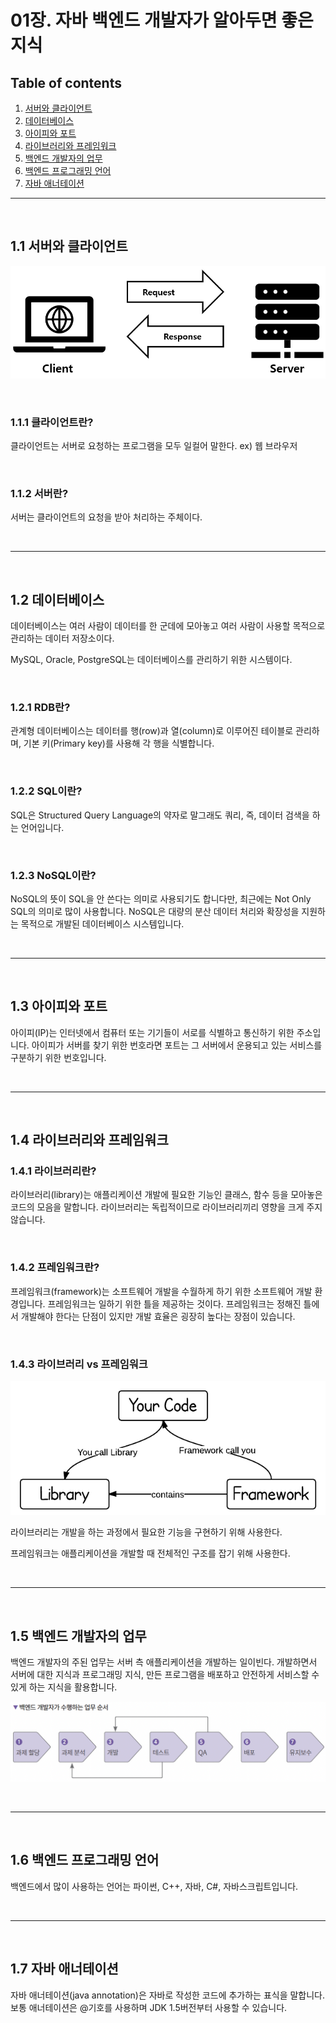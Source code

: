 # 01장. 자바 백엔드 개발자가 알아두면 좋은 지식

## Table of contents

1. [서버와 클라이언트](#11-서버와-클라이언트)
2. [데이터베이스](#12-데이터베이스)
3. [아이피와 포트](#13-아이피와-포트)
4. [라이브러리와 프레임워크](#14-라이브러리와-프레임워크)
5. [백엔드 개발자의 업무](#15-백엔드-개발자의-업무)
6. [백엔드 프로그래밍 언어](#16-백엔드-프로그래밍-언어)
7. [자바 애너테이션](#17-자바-애너테이션)

<hr>
<br>

## 1.1 서버와 클라이언트

![Untitled](img/Untitled.png)

<br>

### 1.1.1 클라이언트란?

클라이언트는 서버로 요청하는 프로그램을 모두 일컬어 말한다.
ex) 웹 브라우저

<br>

### 1.1.2 서버란?

서버는 클라이언트의 요청을 받아 처리하는 주체이다.

<br>
<hr>
<br>

## 1.2 데이터베이스

데이터베이스는 여러 사람이 데이터를 한 군데에 모아놓고 여러 사람이 사용할 목적으로 관리하는 데이터 저장소이다.

MySQL, Oracle, PostgreSQL는 데이터베이스를 관리하기 위한 시스템이다.

<br>


### 1.2.1 RDB란?

관계형 데이터베이스는 데이터를 행(row)과 열(column)로 이루어진 테이블로 관리하며, 기본 키(Primary key)를 사용해 각 행을 식별합니다.

<br>


### 1.2.2 SQL이란?

SQL은 Structured Query Language의 약자로 말그래도 쿼리, 즉, 데이터 검색을 하는 언어입니다.

<br>


### 1.2.3 NoSQL이란?

NoSQL의 뜻이 SQL을 안 쓴다는 의미로 사용되기도 합니다만, 최근에는 Not Only SQL의 의미로 많이 사용합니다. NoSQL은 대량의 분산 데이터 처리와 확장성을 지원하는 목적으로 개발된 데이터베이스 시스템입니다.

<br>
<hr>
<br>

## 1.3 아이피와 포트

아이피(IP)는 인터넷에서 컴퓨터 또는 기기들이 서로를 식별하고 통신하기 위한 주소입니다. 아이피가 서버를 찾기 위한 번호라면 포트는 그 서버에서 운용되고 있는 서비스를 구분하기 위한 번호입니다.

<br>
<hr>
<br>

## 1.4 라이브러리와 프레임워크

### 1.4.1 라이브러리란?

라이브러리(library)는 애플리케이션 개발에 필요한 기능인 클래스, 함수 등을 모아놓은 코드의 모음을 말합니다. 라이브러리는 독립적이므로 라이브러리끼리 영향을 크게 주지 않습니다.

<br>


### 1.4.2 프레임워크란?

프레임워크(framework)는 소프트웨어 개발을 수월하게 하기 위한 소프트웨어 개발 환경입니다. 프레임워크는 일하기 위한 틀을 제공하는 것이다. 프레임워크는 정해진 틀에서 개발해야 한다는 단점이 있지만 개발 효율은 굉장히 높다는 장점이 있습니다.

<br>


### 1.4.3 라이브러리 vs 프레임워크

![Untitled](img/Untitled%201.png)

라이브러리는 개발을 하는 과정에서 필요한 기능을 구현하기 위해 사용한다. 

프레임워크는 애플리케이션을 개발할 때 전체적인 구조를 잡기 위해 사용한다.

<br>
<hr>
<br>

## 1.5 백엔드 개발자의 업무

백엔드 개발자의 주된 업무는 서버 측 애플리케이션을 개발하는 일이빈다. 개발하면서 서버에 대한 지식과 프로그래밍 지식, 만든 프로그램을 배포하고 안전하게 서비스할 수 있게 하는 지식을 활용합니다.

![Untitled](img/Untitled%202.png)

<br>
<hr>
<br>

## 1.6 백엔드 프로그래밍 언어

백엔드에서 많이 사용하는 언어는 파이썬, C++, 자바, C#, 자바스크립트입니다.

<br>
<hr>
<br>

## 1.7 자바 애너테이션

자바 애너테이션(java annotation)은 자바로 작성한 코드에 추가하는 표식을 말합니다. 보통 애너테이션은 @기호를 사용하며 JDK 1.5버전부터 사용할 수 있습니다.